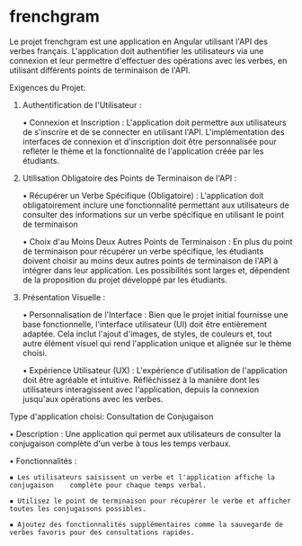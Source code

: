 # frenchgram

Le projet frenchgram est une application en Angular utilisant l'API des verbes français. L'application doit authentifier les utilisateurs via une connexion et leur permettre d'effectuer des opérations avec les verbes, en utilisant différents points de terminaison de l'API.

Exigences du Projet:

1. Authentification de l'Utilisateur :

    • Connexion et Inscription : 
     L'application doit permettre aux utilisateurs de s'inscrire et de se connecter en utilisant l'API. L'implémentation des interfaces de  connexion et d'inscription 
     doit être personnalisée pour refléter le thème et la fonctionnalité de 
     l'application créée par les étudiants.

2. Utilisation Obligatoire des Points de Terminaison de l'API :

    • Récupérer un Verbe Spécifique (Obligatoire) :
     L'application doit obligatoirement inclure une fonctionnalité permettant 
     aux utilisateurs de consulter des informations sur un verbe spécifique en 
     utilisant le point de terminaison

    • Choix d'au Moins Deux Autres Points de Terminaison : 
     En plus du point de terminaison pour récupérer un verbe spécifique, 
     les étudiants doivent choisir au moins deux autres points de terminaison 
     de l'API à intégrer dans leur application. Les possibilités sont larges et,
     dépendent de la proposition du projet développé par les étudiants.

3. Présentation Visuelle :

    • Personnalisation de l'Interface : 
     Bien que le projet initial fournisse une base  fonctionnelle, 
     l'interface utilisateur (UI) doit être entièrement adaptée. 
     Cela inclut l'ajout d'images, de styles, de couleurs et, tout autre 
     élément visuel qui rend l'application unique et alignée sur le thème choisi.

    • Expérience Utilisateur (UX) : 
     L'expérience d'utilisation de l'application doit être agréable et intuitive. Réfléchissez à la manière dont les utilisateurs interagissent avec l'application, depuis la connexion jusqu'aux opérations avec les verbes.

Type d'application choisi: Consultation de Conjugaison 

  • Description : Une application qui permet aux utilisateurs de consulter 
                  la conjugaison complète d'un verbe à tous les temps verbaux.

  • Fonctionnalités :

    ▪ Les utilisateurs saisissent un verbe et l'application affiche la conjugaison    complète pour chaque temps verbal.

    ▪ Utilisez le point de terminaison pour récupérer le verbe et afficher toutes les conjugaisons possibles.

    ▪ Ajoutez des fonctionnalités supplémentaires comme la sauvegarde de verbes favoris pour des consultations rapides.